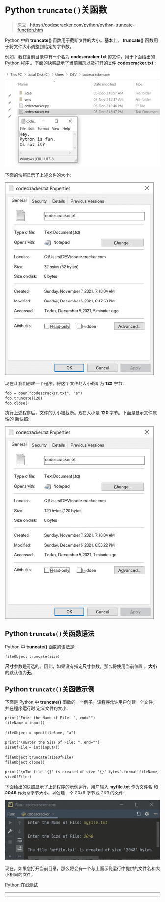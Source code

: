 # Python `truncate()`关函数

> 原文：<https://codescracker.com/python/python-truncate-function.htm>

Python 中的 **truncate()** 函数用于截断文件的大小。基本上， **truncate()** 函数用于将文件大小调整到给定的字节数。

例如，我在当前目录中有一个名为 **codescracker.txt** 的文件，用于下面给出的 Python 程序 。下面的快照显示了当前目录以及打开的文件 **codescracker.txt** :

![python truncate function file](img/3c45697d26e5c065201e88cd65763f9d.png)

下面的快照显示了上述文件的大小:

![python truncate function file size](img/be3473f0cf577928c72d60d79aa965f2.png)

现在让我们创建一个程序，将这个文件的大小截断为 **120** 字节:

```
fob = open("codescracker.txt", "a")
fob.truncate(120)
fob.close()
```

执行上述程序后，文件的大小被截断。现在大小是 **120** 字节。下面是显示文件属性的 新快照:

![python truncate function size of file](img/f5f2ed53cabeafdfc742e410651b87ce.png)

## Python `truncate()`关函数语法

Python 中 **truncate()** 函数的语法是:

```
fileObject.truncate(size)
```

**尺寸**参数是可选的。因此，如果没有指定**尺寸**参数，那么将使用当前位置 。**大小**的默认值为**无**。

## Python `truncate()`关函数示例

下面是 Python 中 **truncate()** 函数的一个例子。该程序允许用户创建一个文件，并在程序运行时 定义文件的大小:

```
print("Enter the Name of File: ", end="")
fileName = input()

fileObject = open(fileName, "a")

print("\nEnter the Size of File: ", end="")
sizeOfFile = int(input())

fileObject.truncate(sizeOfFile)
fileObject.close()

print("\nThe file '{}' is created of size '{}' bytes".format(fileName, sizeOfFile))
```

下面给出的快照显示了上述程序的示例运行，用户输入 **myfile.txt** 作为文件名 和 **2048** 作为总字节大小，以创建一个 2048 字节或 2KB 的文件:

![python truncate function](img/71430b7558932638e4cf59b0389b1722.png)

现在，如果您打开当前目录，那么将会有一个与上面示例运行中提供的文件名和大小相同的文件。

[Python 在线测试](/exam/showtest.php?subid=10)

* * *

* * *
